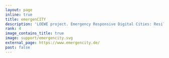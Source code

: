```yaml
---
layout: page
inline: true
title: emergenCITY
description: 'LOEWE project. Emergency Responsive Digital Cities: Resilient software infrastructures to protect smart cities from disasters.'
rank: 4
image_contains_title: true
image: support/emergencity.svg
external_page: https://www.emergencity.de/
past: false
---
```

